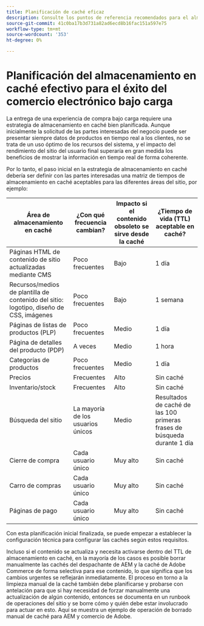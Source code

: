 ```yaml
---
title: Planificación de caché eficaz
description: Consulte los puntos de referencia recomendados para el almacenamiento en caché con el fin de garantizar el éxito del sitio bajo carga.
source-git-commit: 41c0ba17b3d731a82ad6ecd8b16fac151a597e75
workflow-type: tm+mt
source-wordcount: '353'
ht-degree: 0%

---
```



# Planificación del almacenamiento en caché efectivo para el éxito del comercio electrónico bajo carga

La entrega de una experiencia de compra bajo carga requiere una estrategia de almacenamiento en caché bien planificada. Aunque inicialmente la solicitud de las partes interesadas del negocio puede ser presentar siempre datos de productos en tiempo real a los clientes, no se trata de un uso óptimo de los recursos del sistema, y el impacto del rendimiento del sitio del usuario final superaría en gran medida los beneficios de mostrar la información en tiempo real de forma coherente.

Por lo tanto, el paso inicial en la estrategia de almacenamiento en caché debería ser definir con las partes interesadas una matriz de tiempos de almacenamiento en caché aceptables para las diferentes áreas del sitio, por ejemplo:

| Área de almacenamiento en caché | ¿Con qué frecuencia cambian? | Impacto si el contenido obsoleto se sirve desde la caché | ¿Tiempo de vida (TTL) aceptable en caché? |
|---------------------------------------------------------------|--------------------|-------------------------------------------|-----------------------------------------------------|
| Páginas HTML de contenido de sitio actualizadas mediante CMS | Poco frecuentes | Bajo | 1 día |
| Recursos/medios de plantilla de contenido del sitio: logotipo, diseño de CSS, imágenes | Poco frecuentes | Bajo | 1 semana |
| Páginas de listas de productos (PLP) | Poco frecuentes | Medio | 1 día |
| Página de detalles del producto (PDP) | A veces | Medio | 1 hora |
| Categorías de productos | Poco frecuentes | Medio | 1 día |
| Precios | Frecuentes | Alto | Sin caché |
| Inventario/stock | Frecuentes | Alto | Sin caché |
| Búsqueda del sitio | La mayoría de los usuarios únicos | Medio | Resultados de caché de las 100 primeras frases de búsqueda durante 1 día |
| Cierre de compra | Cada usuario único | Muy alto | Sin caché |
| Carro de compras | Cada usuario único | Muy alto | Sin caché |
| Páginas de pago | Cada usuario único | Muy alto | Sin caché |

Con esta planificación inicial finalizada, se puede empezar a establecer la configuración técnica para configurar las cachés según estos requisitos.

Incluso si el contenido se actualiza y necesita activarse dentro del TTL de almacenamiento en caché, en la mayoría de los casos es posible borrar manualmente las cachés del despachante de AEM y la caché de Adobe Commerce de forma selectiva para ese contenido, lo que significa que los cambios urgentes se reflejarán inmediatamente. El proceso en torno a la limpieza manual de la caché también debe planificarse y probarse con antelación para que si hay necesidad de forzar manualmente una actualización de algún contenido, entonces se documenta en un runbook de operaciones del sitio y se borre cómo y quién debe estar involucrado para actuar en esto. Aquí se muestra un ejemplo de operación de borrado manual de caché para AEM y comercio de Adobe.
